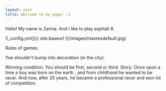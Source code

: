 ```yaml
---
layout: post
title: Welcome to my page! :3
---
```


Hello! My name is Zarina. And I like to play asphalt 8.

![_config.yml]({{ site.baseurl }}/images/maxresdefault.jpg)

 <h> Rules of games:</h> 
 <p> Yoe shouldn't bump into decoration (in the city).</p>
 <h> Winning condition:</h> 
  You should be first, second or third.
 <h> Story:</h> 
  Once upon a time a boy was born on the earth , and from childhood he wanted to be racer. And now, after 25 years, he became a professional racer and won lot of competition.

